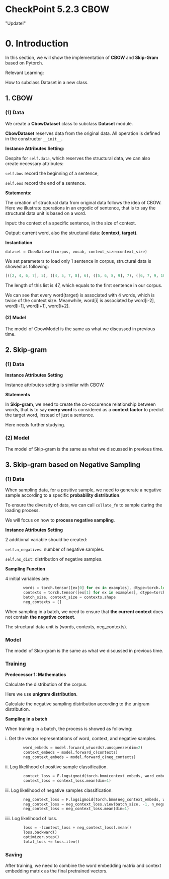 # CheckPoint 5.2.3 CBOW

"Update!"

# 0. Introduction
In this section, we will show the implementation of **CBOW** and **Skip-Gram** based
on Pytorch.

Relevant Learning:

How to subclass Dataset in a new class. 

## 1. CBOW

### (1) Data

We create a **CbowDataset** class to subclass **Dataset** module.

**CbowDataset** reserves data from the original data.
All operation is defined in the constructor ```__init__```.

**Instance Attributes Setting:**

Despite for ```self.data```, which reserves the structural data, we can
also create necessary attributes:

```self.bos``` record the beginning of a sentence,

```self.eos``` record the end of a sentence.

**Statements:**

The creation of structural data from original data follows the idea of CBOW.
Here we illustrate operations in an ergodic of sentence, that is to say the
structural data unit is based on a word.

Input: the context of a specific sentence, in the size of context.

Output: current word, also the structural data: **(context, target)**.

**Instantiation**

```python
dataset = CbowDataset(corpus, vocab, context_size=context_size)
```
 We set parameters to load only 1 sentence in corpus, structural data is showed as following: 
```python
[([2, 4, 6, 7], 5), ([4, 5, 7, 8], 6), ([5, 6, 8, 9], 7), ([6, 7, 9, 10], 8), ([7, 8, 10, 11], 9), ([8, 9, 11, 12], 10), ([9, 10, 12, 13], 11), ([10, 11, 13, 14], 12), ([11, 12, 14, 15], 13), ([12, 13, 15, 16], 14), ([13, 14, 16, 17], 15), ([14, 15, 17, 18], 16), ([15, 16, 18, 19], 17), ([16, 17, 19, 9], 18), ([17, 18, 9, 10], 19), ([18, 19, 10, 11], 9), ([19, 9, 11, 10], 10), ([9, 10, 10, 20], 11), ([10, 11, 20, 13], 10), ([11, 10, 13, 21], 20), ([10, 20, 21, 22], 13), ([20, 13, 22, 23], 21), ([13, 21, 23, 24], 22), ([21, 22, 24, 25], 23), ([22, 23, 25, 26], 24), ([23, 24, 26, 27], 25), ([24, 25, 27, 28], 26), ([25, 26, 28, 11], 27), ([26, 27, 11, 29], 28), ([27, 28, 29, 30], 11), ([28, 11, 30, 31], 29), ([11, 29, 31, 19], 30), ([29, 30, 19, 32], 31), ([30, 31, 32, 33], 19), ([31, 19, 33, 34], 32), ([19, 32, 34, 35], 33), ([32, 33, 35, 36], 34), ([33, 34, 36, 37], 35), ([34, 35, 37, 38], 36), ([35, 36, 38, 7], 37), ([36, 37, 7, 39], 38), ([37, 38, 39, 40], 7), ([38, 7, 40, 20], 39), ([7, 39, 20, 41], 40), ([39, 40, 41, 42], 20), ([40, 20, 42, 10], 41), ([20, 41, 10, 3], 42)]
```
The length of this list is 47, which equals to the first sentence in our corpus.

We can see that every word(target) is associated with 4 words, which is twice of the context size.
Meanwhile, word[i] is associated by word[i-2], word[i-1], word[i+1], word[i+2].


#### (2) Model

The model of CbowModel is the same as what we discussed in previous time.

## 2. Skip-gram

### (1) Data

**Instance Attributes Setting**

Instance attributes setting is similar with CBOW.

**Statements**

In **Skip-gram**, we need to create the co-occurence relationship between words,
that is to say **every word** is considered as a **context factor** to predict the
target word, instead of just a sentence.

Here needs further studying.

### (2) Model

The model of Skip-gram is the same as what we discussed in previous time.

## 3. Skip-gram based on Negative Sampling

### (1) Data


When sampling data, for a positive sample, we need to generate a negative sample
according to a specific **probability distribution**.

To ensure the diversity of data, we can call ```collate_fn``` to sample during the loading process.

We will focus on how to **process negative sampling**.

**Instance Attributes Setting**

2 additional variable should be created:

```self.n_negatives```: number of negative samples.

```self.ns_dist```: distribution of negative samples.


**Sampling Function**

4 initial variables are:
```python
        words = torch.tensor([ex[0] for ex in examples], dtype=torch.long)
        contexts = torch.tensor([ex[1] for ex in examples], dtype=torch.long)
        batch_size, context_size = contexts.shape
        neg_contexts = []
```

When sampling in a batch, we need to ensure that **the current context** does not contain
**the negative context**.

The structural data unit is (words, contexts, neg_contexts).

### Model

The model of Skip-gram is the same as what we discussed in previous time.

### Training

**Predecessor 1: Mathematics**

Calculate the distribution of the corpus.

Here we use **unigram distribution**.

Calculate the negative sampling distribution according to the unigram distribution.

**Sampling in a batch**

When training in a batch, the process is showed as following:

i. Get the vector representations of word, context, and negative samples.

```python
        word_embeds = model.forward_w(words).unsqueeze(dim=2)
        context_embeds = model.forward_c(contexts)
        neg_context_embeds = model.forward_c(neg_contexts)
```

ii. Log likelihood of positive sample classification.

```python
        context_loss = F.logsigmoid(torch.bmm(context_embeds, word_embeds).squeeze(dim=2))
        context_loss = context_loss.mean(dim=1)
```

iii. Log likelihood of negative samples classification.

```python
        neg_context_loss = F.logsigmoid(torch.bmm(neg_context_embeds, word_embeds).squeeze(dim=2).neg())
        neg_context_loss = neg_context_loss.view(batch_size, -1, n_negatives).sum(dim=2)
        neg_context_loss = neg_context_loss.mean(dim=1)
```

iiii. Log likelihood of loss.
```python
        loss = -(context_loss + neg_context_loss).mean()
        loss.backward()
        optimizer.step()
        total_loss += loss.item()
```

### Saving

After training, we need to combine the word embedding matrix and context
embedding matrix as the final pretrained vectors.
